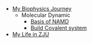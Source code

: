 - [My Biophysics Journey](/My-Biophysics-Journey/README.md)
  - Molecular Dynamic
      - [Basis of NAMD](/My-Biophysics-Journey/Molecular-Dynamic/NAMD_CDK7example.md.html)
      - [Build Covalent system](/My-Biophysics-Journey/Molecular-Dynamic/Parametering-new-residues.md.html)
- [My Life in ZJU](/README.md)
